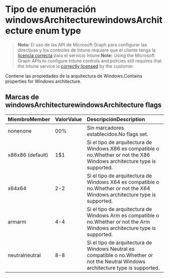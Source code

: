 # <a name="windowsarchitecture-enum-type"></a><span data-ttu-id="01736-101">Tipo de enumeración windowsArchitecture</span><span class="sxs-lookup"><span data-stu-id="01736-101">windowsArchitecture enum type</span></span>

> <span data-ttu-id="01736-102">**Nota:** El uso de las API de Microsoft Graph para configurar las directivas y los controles de Intune requiere que el cliente tenga la [licencia correcta](https://go.microsoft.com/fwlink/?linkid=839381) para el servicio Intune.</span><span class="sxs-lookup"><span data-stu-id="01736-102">**Note:** Using the Microsoft Graph APIs to configure Intune controls and policies still requires that the Intune service is [correctly licensed](https://go.microsoft.com/fwlink/?linkid=839381) by the customer.</span></span>

<span data-ttu-id="01736-103">Contiene las propiedades de la arquitectura de Windows.</span><span class="sxs-lookup"><span data-stu-id="01736-103">Contains properties for Windows architecture.</span></span>
## <a name="windowsarchitecture-flags"></a><span data-ttu-id="01736-104">Marcas de windowsArchitecture</span><span class="sxs-lookup"><span data-stu-id="01736-104">windowsArchitecture flags</span></span>
|<span data-ttu-id="01736-105">Miembro</span><span class="sxs-lookup"><span data-stu-id="01736-105">Member</span></span>|<span data-ttu-id="01736-106">Valor</span><span class="sxs-lookup"><span data-stu-id="01736-106">Value</span></span>|<span data-ttu-id="01736-107">Descripción</span><span class="sxs-lookup"><span data-stu-id="01736-107">Description</span></span>|
|:---|:---|:---|
|<span data-ttu-id="01736-108">none</span><span class="sxs-lookup"><span data-stu-id="01736-108">none</span></span>|<span data-ttu-id="01736-109">0</span><span class="sxs-lookup"><span data-stu-id="01736-109">0%</span></span>|<span data-ttu-id="01736-110">Sin marcadores establecidos.</span><span class="sxs-lookup"><span data-stu-id="01736-110">No flags set.</span></span>|
|<span data-ttu-id="01736-111">x86</span><span class="sxs-lookup"><span data-stu-id="01736-111">x86 (default)</span></span>|<span data-ttu-id="01736-112">1</span><span class="sxs-lookup"><span data-stu-id="01736-112">$1</span></span>|<span data-ttu-id="01736-113">Si el tipo de arquitectura de Windows X86 es compatible o no.</span><span class="sxs-lookup"><span data-stu-id="01736-113">Whether or not the X86 Windows architecture type is supported.</span></span>|
|<span data-ttu-id="01736-114">x64</span><span class="sxs-lookup"><span data-stu-id="01736-114">x64</span></span>|<span data-ttu-id="01736-115">2</span><span class="sxs-lookup"><span data-stu-id="01736-115">-2</span></span>|<span data-ttu-id="01736-116">Si el tipo de arquitectura de Windows X64 es compatible o no.</span><span class="sxs-lookup"><span data-stu-id="01736-116">Whether or not the X64 Windows architecture type is supported.</span></span>|
|<span data-ttu-id="01736-117">arm</span><span class="sxs-lookup"><span data-stu-id="01736-117">arm</span></span>|<span data-ttu-id="01736-118">4</span><span class="sxs-lookup"><span data-stu-id="01736-118">-4</span></span>|<span data-ttu-id="01736-119">Si el tipo de arquitectura de Windows Arm es compatible o no.</span><span class="sxs-lookup"><span data-stu-id="01736-119">Whether or not the Arm Windows architecture type is supported.</span></span>|
|<span data-ttu-id="01736-120">neutral</span><span class="sxs-lookup"><span data-stu-id="01736-120">neutral</span></span>|<span data-ttu-id="01736-121">8</span><span class="sxs-lookup"><span data-stu-id="01736-121">-8</span></span>|<span data-ttu-id="01736-122">Si el tipo de arquitectura de Windows Neutral es compatible o no.</span><span class="sxs-lookup"><span data-stu-id="01736-122">Whether or not the Neutral Windows architecture type is supported.</span></span>|




